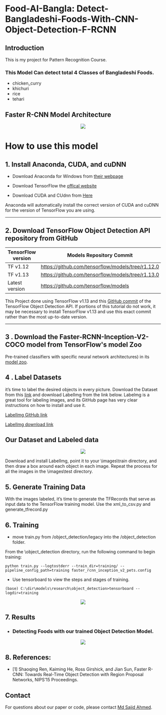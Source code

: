 # Food-AI-Bangla: Detect-Bangladeshi-Foods-With-CNN-Object-Detection-F-RCNN

## Introduction
This is my project for Pattern Recognition Course. 

### This Model Can detect total 4 Classes of Bangladeshi Foods. 
* chicken_curry
* khichuri
* rice
* tehari


## Faster R-CNN Model Architecture 

<p align="center">
  <img src="assets/arch.png">
</p>




# How to use this model 

## 1. Install Anaconda, CUDA, and cuDNN
* Download Anaconda for Windows from [their webpage](https://www.anaconda.com/products/individual)

* Download TensorFlow the [offical website](https://www.tensorflow.org/install)

* Download CUDA and CUdnn from [Here](https://www.tensorflow.org/install/source#tested_build_configurations)

Anaconda will automatically install the correct version of CUDA and cuDNN for the version of TensorFlow you are using.

---

## 2. Download TensorFlow Object Detection API repository from GitHub

| TensorFlow version | Models Repository Commit |
|--------------------|---------------------------|
|TF v1.12            |https://github.com/tensorflow/models/tree/r1.12.0 |
|TF v1.13            |https://github.com/tensorflow/models/tree/r1.13.0 |
|Latest version      |https://github.com/tensorflow/models |

This Project  done using TensorFlow v1.13 and this [GitHub commit](https://github.com/tensorflow/models/tree/079d67d9a0b3407e8d074a200780f3835413ef99) of the TensorFlow Object Detection API. If portions of this tutorial do not work, it may be necessary to install TensorFlow v1.13 and use this exact commit rather than the most up-to-date version.

---

## 3 . Download the Faster-RCNN-Inception-V2-COCO model from TensorFlow's model Zoo
Pre-trained classifiers with specific neural network architectures) in its [model zoo](https://github.com/tensorflow/models/blob/master/research/object_detection/g3doc/tf1_detection_zoo.md).


## 4 . Label Datasets  
it’s time to label the desired objects in every picture. Download the Dataset from this [link](./images/train) and download LabelImg from the link below. Labelmg is a great tool for labeling images, and its GitHub page has very clear instructions on how to install and use it.

[LabelImg GitHub link](https://github.com/tzutalin/labelImg)

[LabelImg download link](https://www.dropbox.com/s/tq7zfrcwl44vxan/windows_v1.6.0.zip?dl=1)


## Our Dataset and Labeled data

<p align="center">
  <img src="assets/data_label.png">
</p>



Download and install LabelImg, point it to your \images\train directory, and then draw a box around each object in each image. Repeat the process for all the images in the \images\test directory.

## 5. Generate Training Data
With the images labeled, it’s time to generate the TFRecords that serve as input data to the TensorFlow training model. Use the xml_to_csv.py and generate_tfrecord.py


## 6. Training

* move train.py from /object_detection/legacy into the /object_detection folder.

From the \object_detection directory, run the following command to begin training:
```
python train.py --logtostderr --train_dir=training/ --pipeline_config_path=training faster_rcnn_inception_v2_pets.config
```

* Use tensorboard to view the steps and stages of training. 
```
(base) C:\dir\models\research\object_detection>tensorboard --logdir=training
```

<p align="center">
  <img src="assets/tensorboard.png">
</p>

## 7. Results 
* ### Detecting Foods with our trained Object Detection Model. 

<p align="center">
  <img src="assets/result_gif.gif">
</p>

## 8. References:
* [1] Shaoqing Ren, Kaiming He, Ross Girshick, and Jian Sun, Faster R-CNN: Towards Real-Time Object Detection with Region Proposal Networks, NIPS’15 Proceedings.

## Contact
For questions about our paper or code, please contact [Md Sajid Ahmed](mailto:sajid.ahmed1@northsouth.edu).
